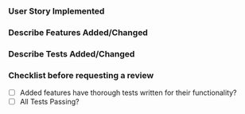 ### User Story Implemented

### Describe Features Added/Changed

### Describe Tests Added/Changed

### Checklist before requesting a review
- [ ] Added features have thorough tests written for their functionality?
- [ ] All Tests Passing?
